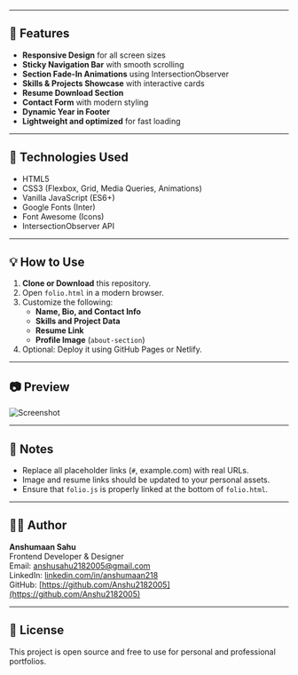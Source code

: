 
---

## 🚀 Features

- **Responsive Design** for all screen sizes
- **Sticky Navigation Bar** with smooth scrolling
- **Section Fade-In Animations** using IntersectionObserver
- **Skills & Projects Showcase** with interactive cards
- **Resume Download Section**
- **Contact Form** with modern styling
- **Dynamic Year in Footer**
- **Lightweight and optimized** for fast loading

---

## 🔧 Technologies Used

- HTML5
- CSS3 (Flexbox, Grid, Media Queries, Animations)
- Vanilla JavaScript (ES6+)
- Google Fonts (Inter)
- Font Awesome (Icons)
- IntersectionObserver API

---

## 💡 How to Use

1. **Clone or Download** this repository.
2. Open `folio.html` in a modern browser.
3. Customize the following:
   - **Name, Bio, and Contact Info**
   - **Skills and Project Data**
   - **Resume Link**
   - **Profile Image** (`about-section`)
4. Optional: Deploy it using GitHub Pages or Netlify.

---

## 📷 Preview

![Screenshot](E:\Internship\portfolio\img\about.jpg)

---

## 📌 Notes

- Replace all placeholder links (`#`, example.com) with real URLs.
- Image and resume links should be updated to your personal assets.
- Ensure that `folio.js` is properly linked at the bottom of `folio.html`.

---

## 👨‍💻 Author

**Anshumaan Sahu**  
Frontend Developer & Designer  
Email: [anshusahu2182005@gmail.com](mailto:anshusahu2182005@gmail.com)  
LinkedIn: [linkedin.com/in/anshumaan218](https://linkedin.com/in/anshumaan218)  
GitHub: [https://github.com/Anshu2182005](https://github.com/Anshu2182005)

---

## 📝 License

This project is open source and free to use for personal and professional portfolios.
